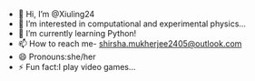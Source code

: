 - 👋 Hi, I’m @Xiuling24
- 👀 I’m interested in computational and experimental physics...
- 🌱 I’m currently learning Python!
- 📫 How to reach me- shirsha.mukherjee2405@outlook.com
- 😄 Pronouns:she/her
- ⚡ Fun fact:I play video games...

<!---
--->
